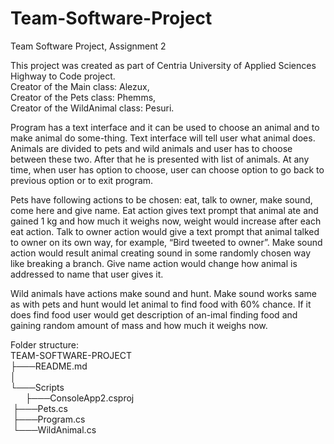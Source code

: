# Team-Software-Project 
Team Software Project, Assignment 2  
  
This project was created as part of  Centria University of Applied Sciences Highway to Code project.  
Creator of the Main class: Alezux,  
Creator of the Pets class: Phemms,  
Creator of the WildAnimal class: Pesuri.  
  
Program has a text interface and it can be used to choose an animal and to make animal do some-thing. Text interface will tell user what animal does. Animals are divided to pets and wild animals and user has to choose between these two. After that he is presented with list of animals. At any time, when user has option to choose, user can choose option to go back to previous option or to exit program.  
  
Pets have following actions to be chosen: eat, talk to owner, make sound, come here and give name. Eat action gives text prompt that animal ate and gained 1 kg and how much it weighs now, weight would increase after each eat action. Talk to owner action would give a text prompt that animal talked to owner on its own way, for example, “Bird tweeted to owner”. Make sound action would result animal creating sound in some randomly chosen way like breaking a branch. Give name action would change how animal is addressed to name that user gives it.  
  
Wild animals have actions make sound and hunt. Make sound works same as with pets and hunt would let animal to find food with 60% chance. If it does find food user would get description of an-imal finding food and gaining random amount of mass and how much it weighs now.  

Folder structure:  
TEAM-SOFTWARE-PROJECT  
├───README.md  
│  
└───Scripts  
&nbsp;&nbsp;&nbsp;&nbsp;&nbsp;&nbsp;├───ConsoleApp2.csproj  
&nbsp;├───Pets.cs  
&nbsp;├───Program.cs  
&nbsp;└───WildAnimal.cs  
      
